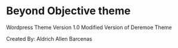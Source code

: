 Beyond Objective theme
========

Wordpress Theme Version 1.0
Modified Version of Deremoe Theme

Created By: Aldrich Allen Barcenas